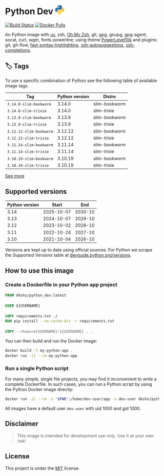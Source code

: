 # Python Dev <img src="https://raw.githubusercontent.com/docker-library/docs/01c12653951b2fe592c1f93a13b4e289ada0e3a1/python/logo.png" alt="Python Image" width="30px" />

[![Build Status](https://img.shields.io/github/actions/workflow/status/ncontiero/python_dev/build.yml?branch=main)](https://github.com/ncontiero/python_dev/actions/workflows/build.yml?query=branch%3Amain)
[![Docker Pulls](https://img.shields.io/docker/pulls/dkshs/python_dev?style=flat-square&color=7c3aed)](https://hub.docker.com/r/dkshs/python_dev)

An Python image with [uv](https://github.com/astral-sh/uv), zsh, [Oh My Zsh](https://ohmyz.sh/), git, gpg, gnupg, gpg-agent, socat, curl, wget, fonts-powerline; using theme [PowerLevel10k](https://github.com/romkatv/powerlevel10k) and plugins: git, git-flow, [fast-syntax-highlighting](https://github.com/zdharma-continuum/fast-syntax-highlighting), [zsh-autosuggestions](https://github.com/zsh-users/zsh-autosuggestions), [zsh-completions](https://github.com/zsh-users/zsh-completions).

## 🏷 Tags

To use a specific combination of Python see the following table of available image tags.

| Tag                     | Python version | Distro        |
| ----------------------- | -------------- | ------------- |
| `3.14.0-slim-bookworm`  | 3.14.0         | slim-bookworm |
| `3.14.0-slim-trixie`    | 3.14.0         | slim-trixie   |
| `3.13.9-slim-bookworm`  | 3.13.9         | slim-bookworm |
| `3.13.9-slim-trixie`    | 3.13.9         | slim-trixie   |
| `3.12.12-slim-bookworm` | 3.12.12        | slim-bookworm |
| `3.12.12-slim-trixie`   | 3.12.12        | slim-trixie   |
| `3.11.14-slim-bookworm` | 3.11.14        | slim-bookworm |
| `3.11.14-slim-trixie`   | 3.11.14        | slim-trixie   |
| `3.10.19-slim-bookworm` | 3.10.19        | slim-bookworm |
| `3.10.19-slim-trixie`   | 3.10.19        | slim-trixie   |

[See more](https://hub.docker.com/r/dkshs/python_dev/tags)

## Supported versions

| Python version | Start      | End     |
| -------------- | ---------- | ------- |
| 3.14           | 2025-10-07 | 2030-10 |
| 3.13           | 2024-10-07 | 2029-10 |
| 3.12           | 2023-10-02 | 2028-10 |
| 3.11           | 2022-10-24 | 2027-10 |
| 3.10           | 2021-10-04 | 2026-10 |

Versions are kept up to date using official sources. For Python we scrape the _Supported Versions_ table at [devguide.python.org/versions](https://devguide.python.org/versions/#supported-versions).

## How to use this image

### Create a Dockerfile in your Python app project

```dockerfile
FROM dkshs/python_dev:latest

USER ${USERNAME}

COPY requirements.txt ./
RUN pip install --no-cache-dir -r requirements.txt

COPY --chown=${USERNAME}:${USERNAME} . .
```

You can then build and run the Docker image:

```bash
docker build -t my-python-app .
docker run -it --rm my-python-app
```

### Run a single Python script

For many simple, single file projects, you may find it inconvenient to write a complete Dockerfile. In such cases, you can run a Python script by using the Python Docker image directly:

```bash
docker run -it --rm -v "$PWD":/home/dev-user/app -u dev-user dkshs/python_dev
```

All images have a default user `dev-user` with uid 1000 and gid 1000.

## Disclaimer

> This image is intended for development use only. Use it at your own risk!

## License

This project is under the [MIT](/LICENSE) license.
